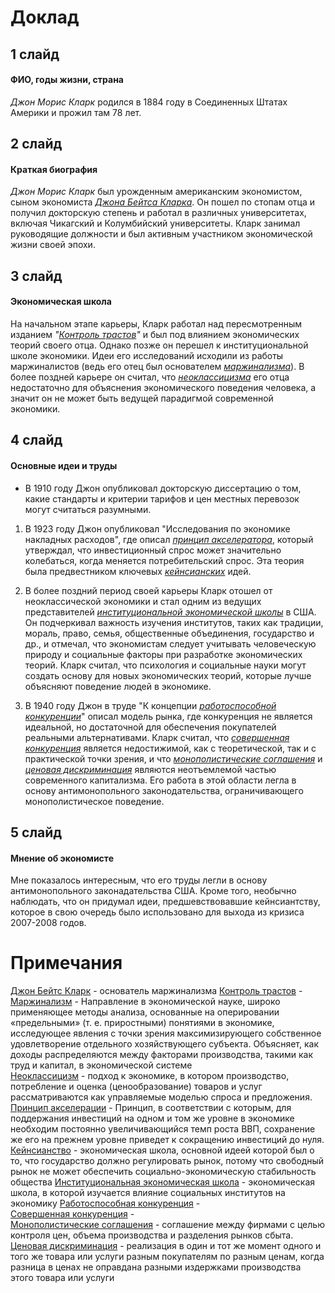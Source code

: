 # Доклад
## 1 слайд 
#### ФИО, годы жизни, страна

*Джон Морис Кларк* родился в 1884 году в Соединенных Штатах Америки и прожил там 78 лет.

## 2 слайд
#### Краткая биография
*Джон Морис Кларк* был урожденным американским экономистом, сыном экономиста *[Джона Бейтса Кларка](#note0)<a name="return0"></a>*. Он пошел по стопам отца и получил докторскую степень и работал в различных университетах, включая Чикагский и Колумбийский университеты. Кларк занимал руководящие должности и был активным участником экономической жизни своей эпохи.

## 3 слайд
#### Экономическая школа

На начальном этапе карьеры, Кларк работал над пересмотренным изданием *"[Контроль трастов](#note1)<a name="return1"></a>"* и был под влиянием экономических теорий своего отца. Однако позже он перешел к институциональной школе экономики. Идеи его исследований исходили из работы маржиналистов (ведь его отец был основателем *[маржинализма](#note2)<a name="return2"></a>*). В более поздней карьере он считал, что *[неоклассицизма](#note3)<a name="return3"></a>* его отца недостаточно для объяснения экономического поведения человека, а значит он не может быть ведущей парадигмой современной экономики.  

## 4 слайд
#### Основные идеи и труды
- В 1910 году Джон опубликовал докторскую диссертацию о том, какие стандарты и критерии тарифов и цен местных перевозок могут считаться разумными.  

1. В 1923 году Джон опубликовал "Исследования по экономике накладных расходов", где описал *[принцип акселератора](#note4)<a name="return4"></a>*, который утверждал, что инвестиционный спрос может значительно колебаться, когда меняется потребительский спрос. Эта теория была предвестником ключевых *[кейнсианских](#note5)<a name="return5"></a>* идей.

2. В более поздний период своей карьеры Кларк отошел от неоклассической экономики и стал одним из ведущих представителей *[институциональной экономической школы](#note6)<a name="return6"></a>* в США. 
Он подчеркивал важность изучения институтов, таких как традиции, мораль, право, семья, общественные объединения, государство и др., и отмечал, что экономистам следует учитывать человеческую природу и социальные факторы при разработке экономических теорий. Кларк считал, что психология и социальные науки могут создать основу для новых экономических теорий, которые лучше объясняют поведение людей в экономике.

3. В 1940 году Джон в труде "К концепции *[работоспособной конкуренции](#note7)<a name="return7"></a>*" описал модель рынка, где конкуренция не является идеальной, но достаточной для обеспечения покупателей реальными альтернативами. Кларк считал, что *[совершенная конкуренция](#note8)<a name="return8"></a>* является недостижимой, как с теоретической, так и с практической точки зрения, и что *[монополистические соглашения](#note9)<a name="return9"></a>* и *[ценовая дискриминация](#note10)<a name="return10"></a>* являются неотъемлемой частью современного капитализма.
Его работа в этой области легла в основу антимонопольного законодательства, ограничивающего монополистическое поведение.   

## 5 слайд
#### Мнение об экономисте
Мне показалось интересным, что его труды легли в основу антимонопольного законадательства США. Кроме того, необычно наблюдать, что он придумал идеи, предшевствовавшие кейнсиантству, которое в свою очередь было использовано для выхода из кризиса 2007-2008 годов. 

# Примечания
<a name="note0"></a> [Джон Бейтс Кларк](#return0) - основатель маржинализма
<a name="note1"></a> [Контроль трастов](#return1) -  
<a name="note2"></a> [Маржинализм](#return2) - Направление в экономической науке, широко применяющее методы анализа, основанные на оперировании «предельными» (т. е. приростными) понятиями в экономике, исследующее явления с точки зрения максимизирующего собственное удовлетворение отдельного хозяйствующего субъекта. Объясняет, как доходы распределяются между факторами производства, такими как труд и капитал, в экономической системе  
<a name="note3"></a> [Неоклассицизм](#return3) - подход к экономике, в котором производство, потребление и оценка (ценообразование) товаров и услуг рассматриваются как управляемые моделью спроса и предложения.   
<a name="note4"></a> [Принцип акселерации](#return4) - Принцип, в соответствии с которым, для поддержания инвестиций на одном и том же уровне в экономике необходим постоянно увеличивающийся темп роста ВВП, сохранение же его на прежнем уровне приведет к сокращению инвестиций до нуля.   
<a name="note5"></a> [Кейнсианство](#return5) -   экономическая школа, основной идеей которой был о то, что государство должно регулировать рынок, потому что свободный рынок не может обеспечить социально-экономическую стабильность общества 
<a name="note6"></a> [Институциональная экономическая школа](#return6) - экономическая школа, в которой изучается влияние социальных институтов на экономику 
<a name="note7"></a> [Работоспособная конкуренция](#return7) -  
<a name="note8"></a> [Совершенная конкуренция](#return8) -  
<a name="note9"></a> [Монополистические соглашения](#return9) - соглашение между фирмами с целью контроля цен, объема производства и разделения рынков сбыта.   
<a name="note10"></a> [Ценовая дискриминация](#return10) - реализация в один и тот же момент одного и того же товара или услуги разным покупателям по разным ценам, когда разница в ценах не оправдана разными издержками производства этого товара или услуги  